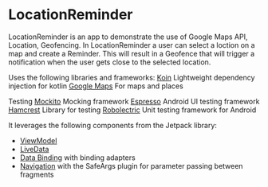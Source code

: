 # LocationReminder

LocationReminder is an app to demonstrate the use of Google Maps API, Location, Geofencing. 
In LocationReminder a user can select a loction on a map and create a Reminder. This will result in a Geofence that will trigger a notification when the user gets close to the selected location.

Uses the following libraries and frameworks:
[Koin](https://github.com/InsertKoinIO/koin) Lightweight dependency injection for kotlin
[Google Maps](https://developers.google.com/maps/documentation) For maps and places

Testing
[Mockito](https://github.com/mockito/mockito) Mocking framework
[Espresso](https://github.com/mockito/mockito) Android UI testing framework
[Hamcrest](https://http://hamcrest.org/) Library for testing
[Robolectric](https://github.com/robolectric/robolectric) Unit testing framework for Android

It leverages the following components from the Jetpack library:

* [ViewModel](https://developer.android.com/topic/libraries/architecture/viewmodel)
* [LiveData](https://developer.android.com/topic/libraries/architecture/livedata)
* [Data Binding](https://developer.android.com/topic/libraries/data-binding/) with binding adapters
* [Navigation](https://developer.android.com/topic/libraries/architecture/navigation/) with the SafeArgs plugin for parameter passing between fragments
